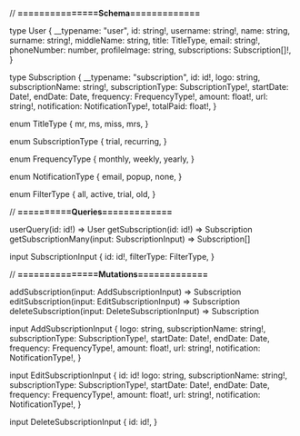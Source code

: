 // **===============Schema=============**

type User {
    __typename: "user",
    id: string!,
    username: string!,
    name: string,
    surname: string!,
    middleName: string,
    title: TitleType,
    email: string!,
    phoneNumber: number,
    profileImage: string,
    subscriptions: Subscription[]!,
}

type Subscription {
    __typename: "subscription",
    id: id!,
    logo: string,
    subscriptionName: string!,
    subscriptionType: SubscriptionType!,
    startDate: Date!,
    endDate: Date,
    frequency: FrequencyType!,
    amount: float!,
    url: string!,
    notification: NotificationType!,
    totalPaid: float!,
}

enum TitleType {
    mr,
    ms,
    miss,
    mrs,
}

enum SubscriptionType {
    trial,
    recurring,
}

enum FrequencyType {
    monthly,
    weekly,
    yearly,
}

enum NotificationType {
    email,
    popup,
    none,
}

enum FilterType {
    all,
    active,
    trial,
    old,
}

// **==========Queries=============**

userQuery(id: id!) => User
getSubscription(id: id!) => Subscription
getSubscriptionMany(input: SubscriptionInput) => Subscription[]

input SubscriptionInput {
    id: id!,
    filterType: FilterType,
}

// **===============Mutations=============**

addSubscription(input: AddSubscriptionInput) => Subscription
editSubscription(input: EditSubscriptionInput) => Subscription
deleteSubscription(input: DeleteSubscriptionInput) => Subscription

input AddSubscriptionInput {
    logo: string,
    subscriptionName: string!,
    subscriptionType: SubscriptionType!,
    startDate: Date!,
    endDate: Date,
    frequency: FrequencyType!,
    amount: float!,
    url: string!,
    notification: NotificationType!,
}

input EditSubscriptionInput {
    id: id!
    logo: string,
    subscriptionName: string!,
    subscriptionType: SubscriptionType!,
    startDate: Date!,
    endDate: Date,
    frequency: FrequencyType!,
    amount: float!,
    url: string!,
    notification: NotificationType!,
}

input DeleteSubscriptionInput {
    id: id!,
}

